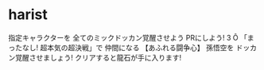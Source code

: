 # harist
指定キャラクターを 全てのミックドッカン覚醒させよう PRにしよう! 3 Ô 「まったなし! 超本気の超決戦」で 仲間になる 【あふれる闘争心】 孫悟空を ドッカン覚醒させましょう! クリアすると龍石が手に入ります!
